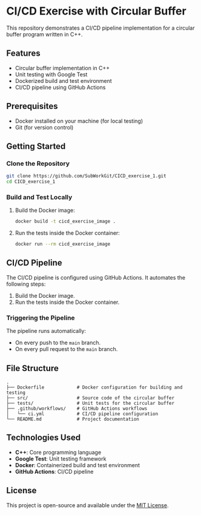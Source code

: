 # CI/CD Exercise with Circular Buffer

This repository demonstrates a CI/CD pipeline implementation for a circular buffer program written in C++.

## Features
- Circular buffer implementation in C++
- Unit testing with Google Test
- Dockerized build and test environment
- CI/CD pipeline using GitHub Actions

## Prerequisites
- Docker installed on your machine (for local testing)
- Git (for version control)

## Getting Started

### Clone the Repository
```bash
git clone https://github.com/SubWorkGit/CICD_exercise_1.git
cd CICD_exercise_1
```

### Build and Test Locally
1. Build the Docker image:
   ```bash
   docker build -t cicd_exercise_image .
   ```
2. Run the tests inside the Docker container:
   ```bash
   docker run --rm cicd_exercise_image
   ```

## CI/CD Pipeline
The CI/CD pipeline is configured using GitHub Actions. It automates the following steps:
1. Build the Docker image.
2. Run the tests inside the Docker container.

### Triggering the Pipeline
The pipeline runs automatically:
- On every push to the `main` branch.
- On every pull request to the `main` branch.

## File Structure
```plaintext
.
├── Dockerfile            # Docker configuration for building and testing
├── src/                  # Source code of the circular buffer
├── tests/                # Unit tests for the circular buffer
├── .github/workflows/    # GitHub Actions workflows
│   └── ci.yml            # CI/CD pipeline configuration
└── README.md             # Project documentation
```

## Technologies Used
- **C++**: Core programming language
- **Google Test**: Unit testing framework
- **Docker**: Containerized build and test environment
- **GitHub Actions**: CI/CD pipeline

## License
This project is open-source and available under the [MIT License](LICENSE).

